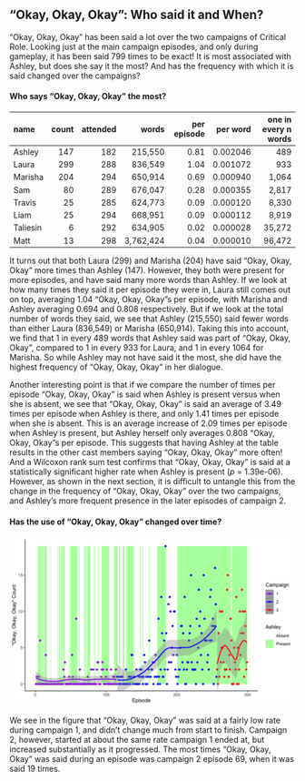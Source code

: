 
## “Okay, Okay, Okay”: Who said it and When?

“Okay, Okay, Okay” has been said a lot over the two campaigns of
Critical Role. Looking just at the main campaign episodes, and only
during gameplay, it has been said 799 times to be exact\! It is most
associated with Ashley, but does she say it the most? And has the
frequency with which it is said changed over the campaigns?

#### Who says “Okay, Okay, Okay” the most?

| name     | count | attended |     words | per episode | per word | one in every n words |
| :------- | ----: | -------: | --------: | ----------: | -------: | -------------------: |
| Ashley   |   147 |      182 |   215,550 |        0.81 | 0.002046 |                  489 |
| Laura    |   299 |      288 |   836,549 |        1.04 | 0.001072 |                  933 |
| Marisha  |   204 |      294 |   650,914 |        0.69 | 0.000940 |                1,064 |
| Sam      |    80 |      289 |   676,047 |        0.28 | 0.000355 |                2,817 |
| Travis   |    25 |      285 |   624,773 |        0.09 | 0.000120 |                8,330 |
| Liam     |    25 |      294 |   668,951 |        0.09 | 0.000112 |                8,919 |
| Taliesin |     6 |      292 |   634,905 |        0.02 | 0.000028 |               35,272 |
| Matt     |    13 |      298 | 3,762,424 |        0.04 | 0.000010 |               96,472 |

It turns out that both Laura (299) and Marisha (204) have said “Okay,
Okay, Okay” more times than Ashley (147). However, they both were
present for more episodes, and have said many more words than Ashley. If
we look at how many times they said it per episode they were in, Laura
still comes out on top, averaging 1.04 “Okay, Okay, Okay”s per episode,
with Marisha and Ashley averaging 0.694 and 0.808 respectively. But if
we look at the total number of words they said, we see that Ashley
(215,550) said fewer words than either Laura (836,549) or Marisha
(650,914). Taking this into account, we find that 1 in every 489 words
that Ashley said was part of “Okay, Okay, Okay”, compared to 1 in every
933 for Laura, and 1 in every 1064 for Marisha. So while Ashley may not
have said it the most, she did have the highest frequency of “Okay,
Okay, Okay” in her dialogue.

Another interesting point is that if we compare the number of times per
episode “Okay, Okay, Okay” is said when Ashley is present versus when
she is absent, we see that “Okay, Okay, Okay” is said an average of 3.49
times per episode when Ashley is there, and only 1.41 times per episode
when she is absent. This is an average increase of 2.09 times per
episode when Ashley is present, but Ashley herself only averages 0.808
“Okay, Okay, Okay”s per episode. This suggests that having Ashley at
the table results in the other cast members saying “Okay, Okay, Okay”
more often\! And a Wilcoxon rank sum test confirms that “Okay, Okay,
Okay” is said at a statistically significant higher rate when Ashley is
present (*p* = 1.39e-06). However, as shown in the next section, it is
difficult to untangle this from the change in the frequency of “Okay,
Okay, Okay” over the two campaigns, and Ashley’s more frequent presence
in the later episodes of campaign 2.

#### Has the use of “Okay, Okay, Okay” changed over time?

![Okay](../plots/okay_okay_okay.png)

We see in the figure that “Okay, Okay, Okay” was said at a fairly low
rate during campaign 1, and didn’t change much from start to finish.
Campaign 2, however, started at about the same rate campaign 1 ended at,
but increased substantially as it progressed. The most times “Okay,
Okay, Okay” was said during an episode was campaign 2 episode 69, when
it was said 19 times.

